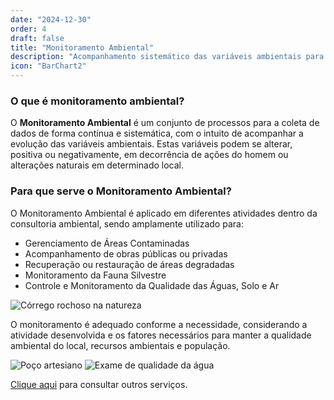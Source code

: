 ```yaml
---
date: "2024-12-30"
order: 4
draft: false
title: "Monitoramento Ambiental"
description: "Acompanhamento sistemático das variáveis ambientais para garantir a qualidade do meio ambiente"
icon: "BarChart2"
---
```


### O que é monitoramento ambiental?

O **Monitoramento Ambiental** é um conjunto de processos para a coleta de dados de forma contínua e sistemática, com o intuito de acompanhar a evolução das variáveis ambientais. Estas variáveis podem se alterar, positiva ou negativamente, em decorrência de ações do homem ou alterações naturais em determinado local.

### Para que serve o Monitoramento Ambiental?

O Monitoramento Ambiental é aplicado em diferentes atividades dentro da consultoria ambiental, sendo amplamente utilizado para:

- Gerenciamento de Áreas Contaminadas
- Acompanhamento de obras públicas ou privadas
- Recuperação ou restauração de áreas degradadas
- Monitoramento da Fauna Silvestre
- Controle e Monitoramento da Qualidade das Águas, Solo e Ar

![Córrego rochoso na natureza](/images/services/monitoramento-3.jpg)

O monitoramento é adequado conforme a necessidade, considerando a atividade desenvolvida e os fatores necessários para manter a qualidade ambiental do local, recursos ambientais e população.

<div class="flex flex-col md:flex-row gap-4">
  <img src="/images/services/monitoramento-2.jpg" alt="Poço artesiano" class="w-full md:w-1/2 h-auto" />
  <img src="/images/services/monitoramento-1.jpg" alt="Exame de qualidade da água" class="w-full md:w-1/2 h-auto" />
</div>

[Clique aqui](/servicos) para consultar outros serviços. 
